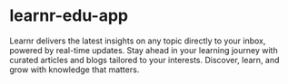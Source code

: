 # learnr-edu-app
Learnr delivers the latest insights on any topic directly to your inbox, powered by real-time updates. Stay ahead in your learning journey with curated articles and blogs tailored to your interests. Discover, learn, and grow with knowledge that matters.
